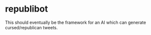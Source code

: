 # republibot
This should eventually be the framework for an AI which can generate cursed/republican tweets.

